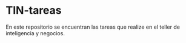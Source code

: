 # TIN-tareas
En este repositorio se encuentran las tareas que realize en el teller de inteligencia y negocios.
